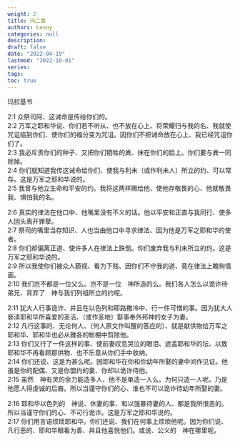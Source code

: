 ```yaml
---
weight: 2
title: 玛二章
authors: Lenny
categories: null
description: 
draft: false
date: "2022-04-19"
lastmod: "2022-10-01"
series:
tags: 
toc: true
---
```

玛拉基书
<!--more-->


2:1 众祭司阿、这诫命是传给你们的。  
2:2 万军之耶和华说、你们若不听从、也不放在心上、将荣耀归与我的名、我就使咒诅临到你们、使你们的福分变为咒诅。因你们不把诫命放在心上、我已经咒诅你们了。  
2:3 我必斥责你们的种子、又把你们牺牲的粪、抹在你们的脸上。你们要与粪一同除掉。  
2:4 你们就知道我传这诫命给你们、使我与利未〔或作利未人〕所立的约、可以常存。这是万军之耶和华说的。  
2:5 我曾与他立生命和平安的约。我将这两样赐给他、使他存敬畏的心、他就敬畏我、惧怕我的名。  

2:6 真实的律法在他口中、他嘴里没有不义的话。他以平安和正直与我同行、使多人回头离开罪孽。  
2:7 祭司的嘴里当存知识、人也当由他口中寻求律法、因为他是万军之耶和华的使者。  
2:8 你们却偏离正道、使许多人在律法上跌倒。你们废弃我与利未所立的约。这是万军之耶和华说的。  
2:9 所以我使你们被众人藐视、看为下贱、因你们不守我的道、竟在律法上瞻徇情面。  
2:10 我们岂不都是一位父么。岂不是一位　神所造的么。我们各人怎么以诡诈待弟兄、背弃了　神与我们列祖所立的约呢。  

2:11 犹大人行事诡诈、并且在以色列和耶路撒冷中、行一件可憎的事。因为犹大人亵渎耶和华所喜爱的圣洁、〔或作圣地〕娶事奉外邦神的女子为妻。  
2:12 凡行这事的、无论何人、〔何人原文作叫醒的答应的〕、就是献供物给万军之耶和华、耶和华也必从雅各的帐棚中剪除他。  
2:13 你们又行了一件这样的事、使前妻叹息哭泣的眼泪、遮盖耶和华的坛、以致耶和华不再看顾那供物、也不乐意从你们手中收纳。  
2:14 你们还说、这是为甚么呢。因耶和华在你和你幼年所娶的妻中间作见证。他虽是你的配偶、又是你盟约的妻、你却以诡诈待他。  
2:15 虽然　神有灵的余力能造多人、他不是单造一人么。为何只造一人呢。乃是他愿人得虔诚的后裔。所以当谨守你们的心、谁也不可以诡诈待幼年所娶的妻。  

2:16 耶和华以色列的　神说、休妻的事、和以强暴待妻的人、都是我所恨恶的。所以当谨守你们的心、不可行诡诈。这是万军之耶和华说的。  
2:17 你们用言语烦琐耶和华。你们还说、我们在何事上烦琐他呢。因为你们说、凡行恶的、耶和华眼看为善、并且他喜悦他们。或说、公义的　神在哪里呢。  
